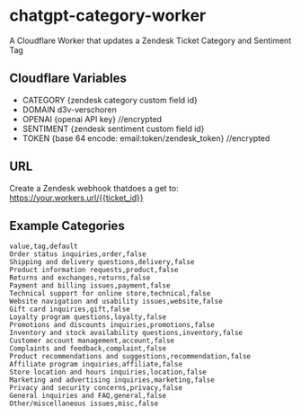 # chatgpt-category-worker
A Cloudflare Worker that updates a Zendesk Ticket Category and Sentiment Tag

## Cloudflare Variables
- CATEGORY	{zendesk category custom field id}
- DOMAIN	d3v-verschoren
- OPENAI	{openai API key} //encrypted
- SENTIMENT	{zendesk sentiment custom field id}
- TOKEN	 {base 64 encode: email:token/zendesk_token} //encrypted

## URL
Create a Zendesk webhook thatdoes a get to: https://your.workers.url/{{ticket_id}}

## Example Categories
```csv
value,tag,default
Order status inquiries,order,false
Shipping and delivery questions,delivery,false
Product information requests,product,false
Returns and exchanges,returns,false
Payment and billing issues,payment,false
Technical support for online store,technical,false
Website navigation and usability issues,website,false
Gift card inquiries,gift,false
Loyalty program questions,loyalty,false
Promotions and discounts inquiries,promotions,false
Inventory and stock availability questions,inventory,false
Customer account management,account,false
Complaints and feedback,complaint,false
Product recommendations and suggestions,recommendation,false
Affiliate program inquiries,affiliate,false
Store location and hours inquiries,location,false
Marketing and advertising inquiries,marketing,false
Privacy and security concerns,privacy,false
General inquiries and FAQ,general,false
Other/miscellaneous issues,misc,false
```
